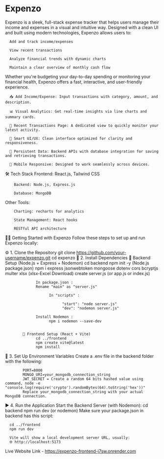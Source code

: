 # Expenzo

Expenzo is a sleek, full-stack expense tracker that helps users manage their income and expenses in a visual and intuitive way. Designed with a clean UI and built using modern technologies, Expenzo allows users to:

      Add and track income/expenses
      
      View recent transactions
      
      Analyze financial trends with dynamic charts
      
      Maintain a clear overview of monthly cash flow

Whether you're budgeting your day-to-day spending or monitoring your financial health, Expenzo offers a fast, interactive, and user-friendly experience.

      📥 Add Income/Expense: Input transactions with category, amount, and description.
      
      📊 Visual Analytics: Get real-time insights via line charts and summary cards.
      
      🧾 Recent Transactions Page: A dedicated view to quickly monitor your latest activity.
      
      🧠 Smart UI/UX: Clean interface optimized for clarity and responsiveness.
      
      🔁 Persistent Data: Backend APIs with database integration for saving and retrieving transactions.
      
      📱 Mobile Responsive: Designed to work seamlessly across devices.

🛠️ Tech Stack
        Frontend: React.js, Tailwind CSS
        
        Backend: Node.js, Express.js
        
        Database: MongoDB

Other Tools:

        Charting: recharts for analytics
        
        State Management: React hooks
        
        RESTful API architecture

🧑‍💻 Getting Started with Expenzo
Follow these steps to set up and run Expenzo locally:

⚙️ 1. Clone the Repository
            git clone https://github.com/your-username/expenzo.git
            cd expenzo
📁 2. Install Dependencies
            🔹 Backend Setup (Node.js + Express + Nodemon)
                  cd backend
                  npm init -y (Node.js package.json)
                  npm i express jsonwebtoken mongoose dotenv cors bcryptjs multer xlsx (xlsx-Excel Download)
                  create server.js (or app.js or index.js)
                  
                  In package.json :
                  Rename "main" as "server.js"
                  
                        In "scripts" :
      
                              "start": "node server.js"
                              "dev": "nodemon server.js"
                  
                  Install Nodemon : 
                        npm i nodemon --save-dev
                  
            
            🔹 Frontend Setup (React + Vite)
                  cd ../frontend
                  npm create vite@latest
                  npm install


🔧 3. Set Up Environment Variables
Create a .env file in the backend folder with the following:
            
            PORT=8000
            MONGO_URI=your_mongodb_connection_string
            JWT_SECRET = Create a random 64 bits hashed value using command, node -e "console.log(require('crypto').randomBytes(64).toString('hex'))"
            Replace your_mongodb_connection_string with your actual MongoDB connection.
            

▶️ 4. Run the Application
      Start the Backend Server (with Nodemon):
      cd backend
      npm run dev  (or nodemon)
      Make sure your package.json in backend has this script:
      
      
      cd ../frontend
      npm run dev
      
      Vite will show a local development server URL, usually:
      🌐 http://localhost:5173

Live Website Link - https://expenzo-frontend-j7sw.onrender.com





